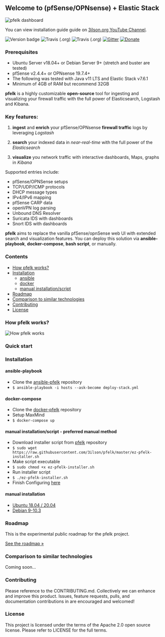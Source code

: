 ## Welcome to (pfSense/OPNsense) + Elastic Stack  

![pfelk dashboard](https://github.com/a3ilson/pfelk/raw/master/Images/pfelk-dashboard.png)

You can view installation guide guide on [3ilson.org YouTube Channel](https://www.youtube.com/3ilsonorg).


![Version badge](https://img.shields.io/badge/ELK-7.6.1-blue.svg)
![Travis (.org)](https://img.shields.io/travis/3ilson/ansible-pfelk?label=Ansible-playbook) ![Travis (.org)](https://img.shields.io/travis/3ilson/docker-pfelk?label=Docker-compose) [![Gitter](https://badges.gitter.im/pfelk/community.svg)](https://gitter.im/pfelk/community?utm_source=badge&utm_medium=badge&utm_campaign=pr-badge)
[![Donate](https://img.shields.io/badge/Donate-PayPal-green.svg)](https://www.paypal.me/a3ilson) 

### Prerequisites
- Ubuntu Server v18.04+ or Debian Server 9+ (stretch and buster are tested)
- pfSense v2.4.4+ or OPNsense 19.7.4+
- The following was tested with Java v11 LTS and Elastic Stack v7.6.1
- Minimum of 4GB of RAM but recommend 32GB

**pfelk** is a highly customizable **open-source** tool for ingesting and visualizing your firewall traffic with the full power of Elasticsearch, Logstash and Kibana.

### Key features:

1. **ingest** and **enrich** your pfSense/OPNsense **firewall traffic** logs by leveraging *Logstash*

2. **search** your indexed data in *near-real-time* with the full power of the *Elasticsearch*

3. **visualize** you network traffic with interactive dashboards, Maps, graphs in *Kibana*

Supported entries include:
 - pfSense/OPNSense setups
 - TCP/UDP/ICMP protocols
 - DHCP message types
 - IPv4/IPv6 mapping
 - pfSense CARP data
 - openVPN log parsing
 - Unbound DNS Resolver
 - Suricata IDS with dashboards
 - Snort IDS with dashboards

**pfelk** aims to replace the vanilla pfSense/opnSense web UI with extended search and visualization features. You can deploy this solution via **ansible-playbook**, **docker-compose**, **bash script**, or manually.

### Contents
* [How pfelk works?](https://github.com/3ilson/pfelk#how-pfelk-works)
* [Installation](https://github.com/3ilson/pfelk#installation)
  * [ansible](https://github.com/3ilson/pfelk#ansible-playbook)
  * [docker](https://github.com/3ilson/pfelk#docker-compose)
  * [manual installation/script](https://github.com/3ilson/pfelk#manual-installationscript)
* [Roadmap](https://github.com/3ilson/pfelk#roadmap)
* [Comparison to similar technologies](https://github.com/3ilson/pfelk#comparison-to-similar-technologies)
* [Contributing](https://github.com/3ilson/pfelk#contributing)
* [License](https://github.com/3ilson/pfelk#license)

### How pfelk works?
![How pfelk works](https://github.com/3ilson/pfelk/raw/master/Images/how-pfelk.png)
### Quick start

### Installation
#### ansible-playbook
 * Clone the [ansible-pfelk](https://github.com/3ilson/ansible-pfelk) repository
 * `$ ansible-playbook -i hosts --ask-become deploy-stack.yml`

#### docker-compose
 * Clone the [docker-pfelk](https://github.com/3ilson/docker-pfelk) repository
 * Setup MaxMind
 * `$ docker-compose up`

#### manual installation/script - preferred manual method
 * Download installer script from [pfelk](https://raw.githubusercontent.com/3ilson/pfelk/master/ez-pfelk-installer.sh) repository
 * `$ sudo wget https://raw.githubusercontent.com/3ilson/pfelk/master/ez-pfelk-installer.sh`
* Make script executable 
* `$ sudo chmod +x ez-pfelk-installer.sh`
* Run installer script 
* `$ ./ez-pfelk-installer.sh`
* Finish Configuring [here](https://github.com/3ilson/pfelk/blob/master/install/script.md)

#### manual installation
* [Ubuntu 18.04 / 20.04](https://github.com/3ilson/pfelk/blob/master/install/ubuntu.md)
* [Debian 9-10.3](https://github.com/3ilson/pfelk/blob/master/install/debian.md)

### Roadmap
This is the experimental public roadmap for the pfelk project.

[See the roadmap »](https://github.com/orgs/3ilson/projects)

### Comparison to similar technologies
Coming soon...

### Contributing
Please reference to the CONTRIBUTING.md. Collectively we can enhance and improve this product. Issues, feature requests, pulls, and documentation contributions in are encouraged and welcomed!

### License
This project is licensed under the terms of the Apache 2.0 open source license. Please refer to LICENSE for the full terms.
